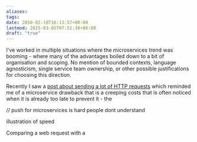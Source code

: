 ```yaml
---
aliases: 
tags: 
date: 2050-02-18T16:13:57+00:00
lastmod: 2025-03-05T07:51:38+00:00
draft: "true"
---
```

I've worked in multiple situations where the microservices trend was booming - where many of the advantages boiled down to a bit of organisation and scoping. No mention of bounded contexts, language agnosticism, single service team ownership, or other possible justifications for choosing this direction.


Recently I saw a [post about sending a lot of HTTP requests](https://www.moczadlo.com/2024/how-i-sent-500-million-http-requests-in-under-24h?ref=dailydev) which reminded me of a microservice drawback that is a creeping costs that is often noticed when it is already too late to prevent it - the 

// push for microservices is hard
people dont understand

illustration of speed


Comparing a web request with a 